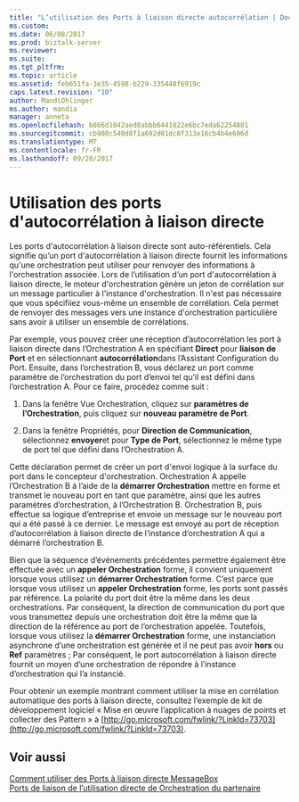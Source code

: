 ```yaml
---
title: "L’utilisation des Ports à liaison directe autocorrélation | Documents Microsoft"
ms.custom: 
ms.date: 06/08/2017
ms.prod: biztalk-server
ms.reviewer: 
ms.suite: 
ms.tgt_pltfrm: 
ms.topic: article
ms.assetid: feb651fa-3e35-4598-b229-335448f6919c
caps.latest.revision: "10"
author: MandiOhlinger
ms.author: mandia
manager: anneta
ms.openlocfilehash: b866d1042aed8abbb6441822e6bc7eda62254881
ms.sourcegitcommit: cb908c540d8f1a692d01dc8f313e16cb4b4e696d
ms.translationtype: MT
ms.contentlocale: fr-FR
ms.lasthandoff: 09/20/2017
---
```

# <a name="how-to-use-self-correlating-direct-bound-ports"></a>Utilisation des ports d'autocorrélation à liaison directe
Les ports d'autocorrélation à liaison directe sont auto-référentiels. Cela signifie qu’un port d'autocorrélation à liaison directe fournit les informations qu'une orchestration peut utiliser pour renvoyer des informations à l'orchestration associée. Lors de l’utilisation d’un port d'autocorrélation à liaison directe, le moteur d'orchestration génère un jeton de corrélation sur un message particulier à l'instance d'orchestration. Il n'est pas nécessaire que vous spécifiiez vous-même un ensemble de corrélation. Cela permet de renvoyer des messages vers une instance d'orchestration particulière sans avoir à utiliser un ensemble de corrélations.  
  
 Par exemple, vous pouvez créer une réception d’autocorrélation les port à liaison directe dans l’Orchestration A en spécifiant **Direct** pour **liaison de Port** et en sélectionnant **autocorrélation**dans l’Assistant Configuration du Port. Ensuite, dans l’orchestration B, vous déclarez un port comme paramètre de l’orchestration du port d’envoi tel qu’il est défini dans l’orchestration A. Pour ce faire, procédez comme suit :  
  
1.  Dans la fenêtre Vue Orchestration, cliquez sur **paramètres de l’Orchestration**, puis cliquez sur **nouveau paramètre de Port**.  
  
2.  Dans la fenêtre Propriétés, pour **Direction de Communication**, sélectionnez **envoyer**et pour **Type de Port**, sélectionnez le même type de port tel que défini dans l’Orchestration A.  
  
 Cette déclaration permet de créer un port d'envoi logique à la surface du port dans le concepteur d'orchestration. Orchestration A appelle l’Orchestration B à l’aide de la **démarrer Orchestration** mettre en forme et transmet le nouveau port en tant que paramètre, ainsi que les autres paramètres d’orchestration, à l’Orchestration B. Orchestration B, puis effectue sa logique d’entreprise et envoie un message sur le nouveau port qui a été passé à ce dernier. Le message est envoyé au port de réception d’autocorrélation à liaison directe de l’instance d’orchestration A qui a démarré l’orchestration B.  
  
 Bien que la séquence d’événements précédentes permettre également être effectuée avec un **appeler Orchestration** forme, il convient uniquement lorsque vous utilisez un **démarrer Orchestration** forme. C’est parce que lorsque vous utilisez un **appeler Orchestration** forme, les ports sont passés par référence. La polarité du port doit être la même dans les deux orchestrations. Par conséquent, la direction de communication du port que vous transmettez depuis une orchestration doit être la même que la direction de la référence au port de l’orchestration appelée. Toutefois, lorsque vous utilisez la **démarrer Orchestration** forme, une instanciation asynchrone d’une orchestration est générée et il ne peut pas avoir **hors** ou **Ref** paramètres ; Par conséquent, le port autocorrélation à liaison directe fournit un moyen d’une orchestration de répondre à l’instance d’orchestration qui l’a instancié.  
  
 Pour obtenir un exemple montrant comment utiliser la mise en corrélation automatique des ports à liaison directe, consultez l’exemple de kit de développement logiciel « Mise en œuvre l’application à nuages de points et collecter des Pattern » à [http://go.microsoft.com/fwlink/?LinkId=73703](http://go.microsoft.com/fwlink/?LinkId=73703).  
  
## <a name="see-also"></a>Voir aussi  
 [Comment utiliser des Ports à liaison directe MessageBox](../core/how-to-use-messagebox-direct-bound-ports.md)   
 [Ports de liaison de l’utilisation directe de Orchestration du partenaire](../core/how-to-use-partner-orchestration-direct-bound-ports.md)